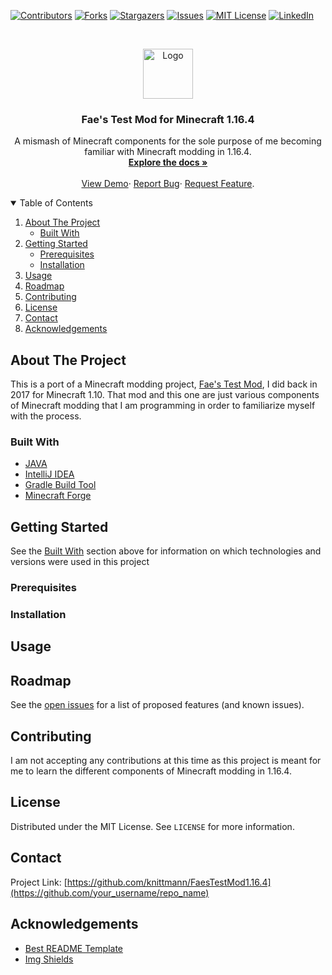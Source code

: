 <!-- PROJECT SHIELDS -->
<!--
*** I'm using markdown "reference style" links for readability.
*** Reference links are enclosed in brackets [ ] instead of parentheses ( ).
*** See the bottom of this document for the declaration of the reference variables
*** for contributors-url, forks-url, etc. This is an optional, concise syntax you may use.
*** https://www.markdownguide.org/basic-syntax/#reference-style-links
-->
[![Contributors][contributors-shield]][contributors-url]
[![Forks][forks-shield]][forks-url]
[![Stargazers][stars-shield]][stars-url]
[![Issues][issues-shield]][issues-url]
[![MIT License][license-shield]][license-url]
[![LinkedIn][linkedin-shield]][linkedin-url]



<!-- PROJECT LOGO -->
<br />
<p align="center">
  <a href="https://github.com/knittmann/FaesTestMod1.16.4">
    <img src="images/logo.png" alt="Logo" width="80" height="80">
  </a>

  <h3 align="center">Fae's Test Mod for Minecraft 1.16.4</h3>
</p>

<p align="center">
    A mismash of Minecraft components for the sole purpose of me becoming familiar with Minecraft modding in 1.16.4.
    <br />
    <a href="https://github.com/knittmann/FaesTestMod1.16.4"><strong>Explore the docs »</strong></a>
    <br />
    <br />
    <a href="https://github.com/knittmann/FaesTestMod1.16.4">View Demo</a>·
    <a href="https://github.com/knittmann/FaesTestMod1.16.4/issues">Report Bug</a>·
    <a href="https://github.com/knittmann/FaesTestMod1.16.4/issues">Request Feature</a>.
</p>



<!-- TABLE OF CONTENTS -->
<details open="open">
  <summary>Table of Contents</summary>
  <ol>
    <li>
      <a href="#about-the-project">About The Project</a>
      <ul>
        <li><a href="#built-with">Built With</a></li>
      </ul>
    </li>
    <li>
      <a href="#getting-started">Getting Started</a>
      <ul>
        <li><a href="#prerequisites">Prerequisites</a></li>
        <li><a href="#installation">Installation</a></li>
      </ul>
    </li>
    <li><a href="#usage">Usage</a></li>
    <li><a href="#roadmap">Roadmap</a></li>
    <li><a href="#contributing">Contributing</a></li>
    <li><a href="#license">License</a></li>
    <li><a href="#contact">Contact</a></li>
    <li><a href="#acknowledgements">Acknowledgements</a></li>
  </ol>
</details>



<!-- ABOUT THE PROJECT -->
## About The Project

<!--[![Product Name Screen Shot][product-screenshot]](https://example.com) -->

This is a port of a Minecraft modding project, [Fae's Test Mod](https://github.com/knittmann/TestMod), I did back in 2017 for Minecraft 1.10. That mod and this one
are just various components of Minecraft modding that I am programming in order to familiarize myself with the process.

### Built With

* [JAVA](https://www.java.com/)
* [IntelliJ IDEA](https://www.jetbrains.com/idea/)
* [Gradle Build Tool](https://gradle.org/)
* [Minecraft Forge](http://files.minecraftforge.net/)



<!-- GETTING STARTED -->
## Getting Started

See the <a href="#built-with">Built With</a> section above for information on which technologies and versions were used in this project

### Prerequisites

<!--
This is an example of how to list things you need to use the software and how to install them.
* npm
  ```sh
  npm install npm@latest -g
  ```
-->

### Installation
<!--
1. Get a free API Key at [https://example.com](https://example.com)
2. Clone the repo
   ```sh
   git clone https://github.com/your_username_/Project-Name.git
   ```
3. Install NPM packages
   ```sh
   npm install
   ```
4. Enter your API in `config.js`
   ```JS
   const API_KEY = 'ENTER YOUR API';
   ```
-->


<!-- USAGE EXAMPLES -->
## Usage

<!--
Use this space to show useful examples of how a project can be used. Additional screenshots, code examples and demos work well in this space. You may also link to more resources.
_For more examples, please refer to the [Documentation](https://example.com)_
-->



<!-- ROADMAP -->
## Roadmap

See the [open issues](https://github.com/knittmann/FaesTestMod1.16.4/issues) for a list of proposed features (and known issues).



<!-- CONTRIBUTING -->
## Contributing

I am not accepting any contributions at this time as this project is meant for me to learn the different components of Minecraft modding in 1.16.4.



<!-- LICENSE -->
## License

Distributed under the MIT License. See `LICENSE` for more information.



<!-- CONTACT -->
## Contact

Project Link: [https://github.com/knittmann/FaesTestMod1.16.4](https://github.com/your_username/repo_name)



<!-- ACKNOWLEDGEMENTS -->
## Acknowledgements
* [Best README Template](https://github.com/othneildrew/Best-README-Template)
* [Img Shields](https://shields.io)





<!-- MARKDOWN LINKS & IMAGES -->
<!-- https://www.markdownguide.org/basic-syntax/#reference-style-links -->
[contributors-shield]: https://img.shields.io/github/contributors/knittmann/FaesTestMod1.16.4.svg?style=for-the-badge
[contributors-url]: https://github.com/knittmann/FaesTestMod1.16.4/graphs/contributors
[forks-shield]: https://img.shields.io/github/forks/knittmann/FaesTestMod1.16.4.svg?style=for-the-badge
[forks-url]: https://github.com/knittmann/FaesTestMod1.16.4/network/members
[stars-shield]: https://img.shields.io/github/stars/knittmann/FaesTestMod1.16.4.svg?style=for-the-badge
[stars-url]: https://github.com/knittmann/FaesTestMod1.16.4/stargazers
[issues-shield]: https://img.shields.io/github/issues/knittmann/FaesTestMod1.16.4.svg?style=for-the-badge
[issues-url]: https://github.com/knittmann/FaesTestMod1.16.4/issues
[license-shield]: https://img.shields.io/github/license/knittmann/FaesTestMod1.16.4.svg?style=for-the-badge
[license-url]: https://github.com/knittmann/FaesTestMod1.16.4/blob/master/LICENSE.txt
[linkedin-shield]: https://img.shields.io/badge/-LinkedIn-black.svg?style=for-the-badge&logo=linkedin&colorB=555
[linkedin-url]: https://linkedin.com/in/knittmann
[product-screenshot]: images/screenshot.png
